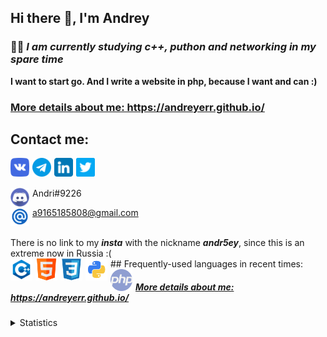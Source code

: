 ## Hi there 👋, I'm Andrey

### 👨‍💻 ___I am currently studying c++, puthon and networking in my spare time___
__I want to start go. And I write a website in php, because I want and can :)__

<h3><a href="https://andreyerr.github.io/" target="_blank">More details about me: https://andreyerr.github.io/</a></h3>

## Contact me:

<a href="https://vk.com/rlo1999" target="_blank"><img align="left" alt="vk" width="30px" src="/img/vk.png" style="margin-right:5px;" /></a>
<a href="https://t.me/andrierr" target="_blank"><img align="left" alt="telegram" width="30px" src="/img/telegram.png" style="margin-right:5px;" /></a>
<a href="https://www.linkedin.com/in/andreyerr/" target="_blank"><img align="left" alt="in" width="30px" src="/img/in.png" style="margin-right:5px;" /></a>
<a href="https://twitter.com/AndreyErr" target="_blank"><img align="left" alt="twitter" width="30px" src="/img/twitter.png" style="margin-right:5px;" /></a>

<br />
<br />

<img align="left" alt="dis" width="30px" src="/img/dis.svg" style="margin-right:5px;" /> Andri#9226

<img align="left" alt="email" width="30px" src="/img/email.png" style="margin-right:5px;" /> a9165185808@gmail.com

<br />
There is no link to my <i><b>insta</b></i> with the nickname <i><b>andr5ey</b></i>, since this is an extreme now in Russia :( 
<br />
## Frequently-used languages in recent times:

<img align="left" alt="C++" width="35px" src="/img/c-logo.png" style="margin-right:5px;" />
<img align="left" alt="html" width="35px" src="/img/html.png" style="margin-right:5px;" />
<img align="left" alt="css" width="35px" src="/img/css-3.png" style="margin-right:5px;" />
<img align="left" alt="css" width="35px" src="/img/python.png" style="margin-right:5px;" />
<img align="left" alt="css" width="35px" src="/img/php.png" style="margin-right:5px;" />

<br />

<h5><a href="https://andreyerr.github.io/" target="_blank">More details about me: https://andreyerr.github.io/</a></h5>

<details>
<summary>Statistics</summary>
    
<br />
    
[![Anurag's GitHub stats](https://github-readme-stats.vercel.app/api?username=AndreyErr&count_private=true&show_icons=true&theme=gruvbox&hide=stars,prs,issues,contribs)](https://github.com/anuraghazra/github-readme-stats)

[![Top Langs](https://github-readme-stats.vercel.app/api/top-langs/?username=Andreyerr&layout=compact&theme=gruvbox&&langs_count=10)](https://github.com/anuraghazra/github-readme-stats)
    
</details>
